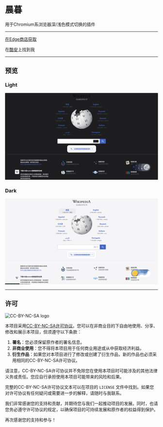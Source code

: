 # 晨暮

用于Chromium系浏览器深/浅色模式切换的插件

---

[在Edge商店获取](https://microsoftedge.microsoft.com/addons/detail/%E6%B7%B1%E6%B5%85%E8%89%B2%E6%A8%A1%E5%BC%8F%E5%88%87%E6%8D%A2%E5%BC%80%E5%85%B3/hcgkcapcafnjmiikndggmffabjeakelh)

在[酷安](https://www.coolapk.com/u/3791216)上找到我

---

## 预览

### Light

![day.png](img/light.png)

### Dark

![night.png](img/dark.png)

---

## 许可

![CC-BY-NC-SA logo](https://mirrors.creativecommons.org/presskit/buttons/88x31/svg/by-nc-sa.svg)

本项目采用[CC-BY-NC-SA许可协议](https://creativecommons.org/licenses/by-nc-sa/4.0/)。您可以在非商业目的下自由地使用、分享、修改和展示本项目，但须遵守以下条款：

1. **署名**：您必须保留原作者的署名信息。
2. **非商业使用**：您不得将本项目用于任何商业用途或从中获取经济利益。
3. **衍生作品**：如果您对本项目进行了修改或创建了衍生作品，新的作品也必须采用相同的CC-BY-NC-SA许可协议。

请注意，CC-BY-NC-SA许可协议并不免除您在使用本项目时可能涉及的其他法律义务或责任。您应自行承担使用本项目可能带来的风险和后果。

完整的CC-BY-NC-SA许可协议文本可以在项目的 `LICENSE` 文件中找到。如果您对许可协议有任何疑问或需要进一步的解释，请随时与我联系。

我们非常感谢您的支持和贡献，并期待您与我们一起推动项目的发展。同时，也请您务必遵守许可协议的规定，以确保项目的可持续发展和原作者的权益得到保护。

再次感谢您的支持和参与！
